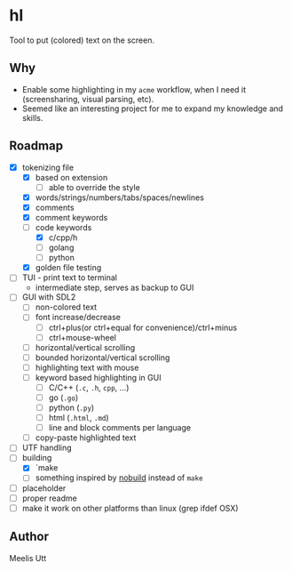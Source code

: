 # hl


Tool to put (colored) text on the screen.

## Why

* Enable some highlighting in my `acme` workflow, when I need it (screensharing, visual parsing, etc).
* Seemed like an interesting project for me to expand my knowledge and skills.

## Roadmap

- [x] tokenizing file
	- [x] based on extension
		- [ ] able to override the style
	- [x] words/strings/numbers/tabs/spaces/newlines
	- [x] comments
	- [x] comment keywords
	- [ ] code keywords
		- [x] c/cpp/h
		- [ ] golang
		- [ ] python
	- [x] golden file testing
- [ ] TUI - print text to terminal
	- intermediate step, serves as backup to GUI
- [ ] GUI with SDL2
	- [ ] non-colored text
	- [ ] font increase/decrease
		- [ ] ctrl+plus(or ctrl+equal for convenience)/ctrl+minus
		- [ ] ctrl+mouse-wheel
	- [ ] horizontal/vertical scrolling
	- [ ] bounded horizontal/vertical scrolling
	- [ ] highlighting text with mouse
	- [ ] keyword based highlighting in GUI
		- [ ] C/C++ (`.c`, `.h`, `cpp`, ...)
		- [ ] go (`.go`)
		- [ ] python (`.py`)
		- [ ] html (`.html`, `.md`)
		- [ ] line and block comments per language
	- [ ] copy-paste highlighted text
- [ ] UTF handling
- [ ] building
	- [x] `make
	- [ ] something inspired by [nobuild](https://github.com/tsoding/nob.h) instead of `make`
- [ ] placeholder
- [ ] proper readme
- [ ] make it work on other platforms than linux (grep ifdef OSX)

## Author

Meelis Utt
